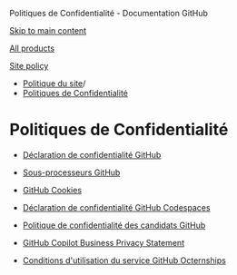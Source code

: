 Politiques de Confidentialité - Documentation GitHub

[Skip to main content](#main-content)

[All products](/fr)

[Site policy](/site-policy)

* [Politique du site](/fr/site-policy)/
* [Politiques de Confidentialité](/fr/site-policy/privacy-policies)

Politiques de Confidentialité
==========

* [Déclaration de confidentialité GitHub](/fr/site-policy/privacy-policies/github-privacy-statement)

* [Sous-processeurs GitHub](/fr/site-policy/privacy-policies/github-subprocessors)

* [GitHub Cookies](/fr/site-policy/privacy-policies/github-cookies)

* [Déclaration de confidentialité GitHub Codespaces](/fr/site-policy/privacy-policies/github-codespaces-privacy-statement)

* [Politique de confidentialité des candidats GitHub](/fr/site-policy/privacy-policies/github-candidate-privacy-policy)

* [GitHub Copilot Business Privacy Statement](/fr/site-policy/privacy-policies/github-copilot-business-privacy-statement)

* [Conditions d'utilisation du service GitHub Octernships](/fr/site-policy/privacy-policies/github-octernships-terms-of-service)
